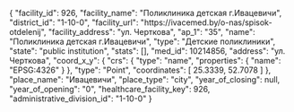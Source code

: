 {
    "facility_id": 926,
    "facility_name": "Поликлиника детская г.Ивацевичи",
    "district_id": "1-10-0",
    "facility_url": "https:\/\/ivacemed.by\/o-nas\/spisok-otdelenij",
    "facility_address": "ул. Черткова",
    "ap_1": "35",
    "name": "Поликлиника детская г.Ивацевичи",
    "type": "Детские поликлиники",
    "state": "public institution",
    "stats": [],
    "med_id": 10214856,
    "address": "ул. Черткова",
    "coord_x_y": {
        "crs": {
            "type": "name",
            "properties": {
                "name": "EPSG:4326"
            }
        },
        "type": "Point",
        "coordinates": [
            25.3339,
            52.7078
        ]
    },
    "place_name": "Ивацевичи",
    "place_type": "city",
    "year_of_closing": null,
    "year_of_opening": "0",
    "healthcare_facility_key": 926,
    "administrative_division_id": "1-10-0"
}